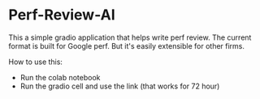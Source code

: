 # Perf-Review-AI

This a simple gradio application that helps write perf review. The current format is built for Google perf. But it's easily extensible for other firms. 

How to use this:
- Run the colab notebook
- Run the gradio cell and use the link (that works for 72 hour)

